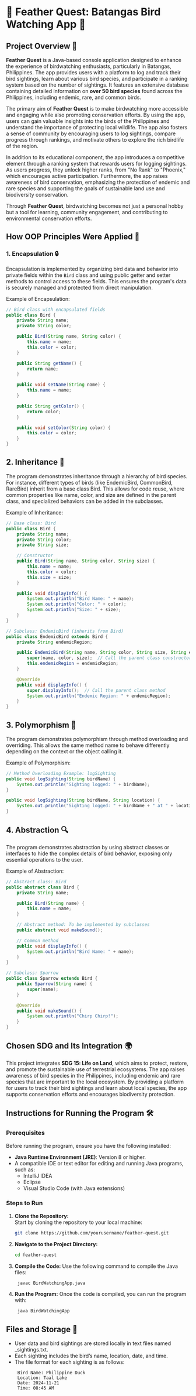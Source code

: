 # 🌿 **Feather Quest: Batangas Bird Watching App** 🌿  

## **Project Overview** 🚀  
**Feather Quest** is a Java-based console application designed to enhance the experience of birdwatching enthusiasts, particularly in Batangas, Philippines. The app provides users with a platform to log and track their bird sightings, learn about various bird species, and participate in a ranking system based on the number of sightings. It features an extensive database containing detailed information on **over 50 bird species** found across the Philippines, including endemic, rare, and common birds.  

The primary aim of **Feather Quest** is to make birdwatching more accessible and engaging while also promoting conservation efforts. By using the app, users can gain valuable insights into the birds of the Philippines and understand the importance of protecting local wildlife. The app also fosters a sense of community by encouraging users to log sightings, compare progress through rankings, and motivate others to explore the rich birdlife of the region.

In addition to its educational component, the app introduces a competitive element through a ranking system that rewards users for logging sightings. As users progress, they unlock higher ranks, from "No Rank" to "Phoenix," which encourages active participation. Furthermore, the app raises awareness of bird conservation, emphasizing the protection of endemic and rare species and supporting the goals of sustainable land use and biodiversity conservation.  

Through **Feather Quest**, birdwatching becomes not just a personal hobby but a tool for learning, community engagement, and contributing to environmental conservation efforts.  

## **How OOP Principles Were Applied** 🔄  

### 1. **Encapsulation** 🔒  
Encapsulation is implemented by organizing bird data and behavior into private fields within the `Bird` class and using public getter and setter methods to control access to these fields. This ensures the program's data is securely managed and protected from direct manipulation.

Example of Encapsulation:
```java
// Bird class with encapsulated fields
public class Bird {
    private String name;
    private String color;

    public Bird(String name, String color) {
        this.name = name;
        this.color = color;
    }

    public String getName() {
        return name;
    }

    public void setName(String name) {
        this.name = name;
    }

    public String getColor() {
        return color;
    }

    public void setColor(String color) {
        this.color = color;
    }
}
```

## 2. **Inheritance** 🔄
The program demonstrates inheritance through a hierarchy of bird species. For instance, different types of birds (like EndemicBird, CommonBird, RareBird) inherit from a base class Bird. This allows for code reuse, where common properties like name, color, and size are defined in the parent class, and specialized behaviors can be added in the subclasses.

Example of Inheritance:
```java
// Base class: Bird
public class Bird {
    private String name;
    private String color;
    private String size;

    // Constructor
    public Bird(String name, String color, String size) {
        this.name = name;
        this.color = color;
        this.size = size;
    }

    public void displayInfo() {
        System.out.println("Bird Name: " + name);
        System.out.println("Color: " + color);
        System.out.println("Size: " + size);
    }
}

// Subclass: EndemicBird (inherits from Bird)
public class EndemicBird extends Bird {
    private String endemicRegion;

    public EndemicBird(String name, String color, String size, String endemicRegion) {
        super(name, color, size);  // Call the parent class constructor
        this.endemicRegion = endemicRegion;
    }

    @Override
    public void displayInfo() {
        super.displayInfo();  // Call the parent class method
        System.out.println("Endemic Region: " + endemicRegion);
    }
}
```

## 3. **Polymorphism** 🔄
The program demonstrates polymorphism through method overloading and overriding. This allows the same method name to behave differently depending on the context or the object calling it.

Example of Polymorphism:
```java
// Method Overloading Example: logSighting
public void logSighting(String birdName) {
    System.out.println("Sighting logged: " + birdName);
}

public void logSighting(String birdName, String location) {
    System.out.println("Sighting logged: " + birdName + " at " + location);
}
```

## 4. **Abstraction** 🔍
The program demonstrates abstraction by using abstract classes or interfaces to hide the complex details of bird behavior, exposing only essential operations to the user.

Example of Abstraction:
```java
// Abstract class: Bird
public abstract class Bird {
    private String name;

    public Bird(String name) {
        this.name = name;
    }

    // Abstract method: To be implemented by subclasses
    public abstract void makeSound();

    // Common method
    public void displayInfo() {
        System.out.println("Bird Name: " + name);
    }
}

// Subclass: Sparrow
public class Sparrow extends Bird {
    public Sparrow(String name) {
        super(name);
    }

    @Override
    public void makeSound() {
        System.out.println("Chirp Chirp!");
    }
}
```

## **Chosen SDG and Its Integration** 🌍
This project integrates **SDG 15: Life on Land**, which aims to protect, restore, and promote the sustainable use of terrestrial ecosystems. The app raises awareness of bird species in the Philippines, including endemic and rare species that are important to the local ecosystem. By providing a platform for users to track their bird sightings and learn about local species, the app supports conservation efforts and encourages biodiversity protection.

## **Instructions for Running the Program** 🛠️  

### **Prerequisites**  
Before running the program, ensure you have the following installed:  

- **Java Runtime Environment (JRE)**: Version 8 or higher.
- A compatible IDE or text editor for editing and running Java programs, such as:
  - IntelliJ IDEA
  - Eclipse
  - Visual Studio Code (with Java extensions)

### **Steps to Run**  

1. **Clone the Repository:**  
   Start by cloning the repository to your local machine:
   ```bash
   git clone https://github.com/yourusername/feather-quest.git
   ```
2. **Navigate to the Project Directory:**
    ```bash
    cd feather-quest
   ```
3. **Compile the Code:**
Use the following command to compile the Java files:
   ```bash
    javac BirdWatchingApp.java
   ```
4. **Run the Program:**
Once the code is compiled, you can run the program with:
   ```bash
    java BirdWatchingApp
   ```
## **Files and Storage** 📂
- User data and bird sightings are stored locally in text files named <username>_sightings.txt.
- Each sighting includes the bird’s name, location, date, and time.
- The file format for each sighting is as follows:
   ```plaintext
    Bird Name: Philippine Duck
    Location: Taal Lake
    Date: 2024-11-21
    Time: 08:45 AM
   ```
